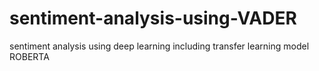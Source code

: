 # sentiment-analysis-using-VADER

sentiment analysis using deep learning including transfer learning model ROBERTA
